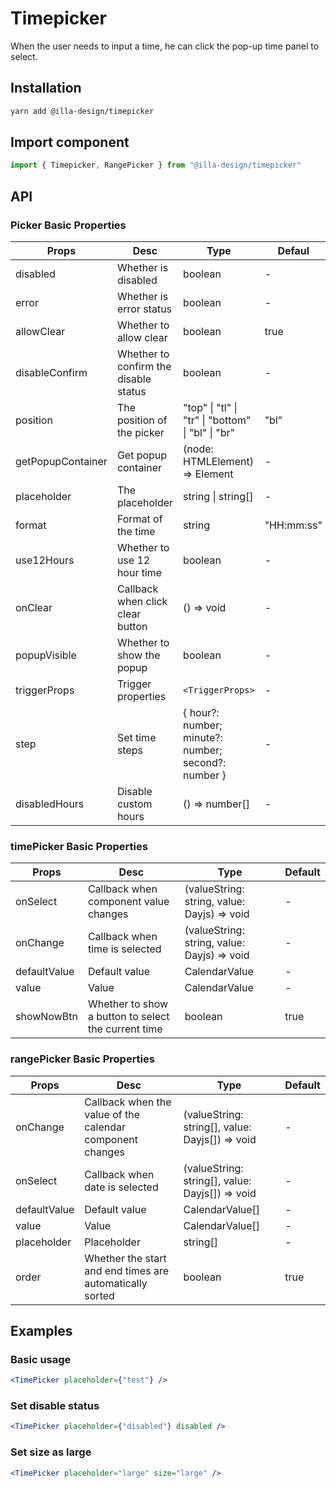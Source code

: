 # Timepicker

When the user needs to input a time, he can click the pop-up time panel to select.

## Installation

```bash
yarn add @illa-design/timepicker
```

## Import component

```jsx
import { Timepicker, RangePicker } from "@illa-design/timepicker"
```

## API

### Picker Basic Properties

| Props             | Desc                                  | Type                                                | Defaul   |
| ----------------- | ------------------------------------- | --------------------------------------------------- | -------- |
| disabled          | Whether is disabled                   | boolean                                             | -        |
| error             | Whether is error status               | boolean                                             | -        |
| allowClear        | Whether to allow clear                | boolean                                             | true     |
| disableConfirm    | Whether to confirm the disable status | boolean                                             | -        |
| position          | The position of the picker            | "top" \| "tl" \| "tr" \| "bottom" \| "bl" \| "br"   | "bl"       |
| getPopupContainer | Get popup container                   | (node: HTMLElement) => Element                      | -        |
| placeholder       | The placeholder                       | string \| string[]                                  | -        |
| format            | Format of the time                    | string                                              | "HH:mm:ss" |
| use12Hours        | Whether to use 12 hour time           | boolean                                             | -        |
| onClear           | Callback when click clear button      | () => void                                          | -        |
| popupVisible      | Whether to show the popup             | boolean                                             | -        |
| triggerProps      | Trigger properties                    | `<TriggerProps>`                                    | -        |
| step              | Set time steps                        | { hour?: number; minute?: number; second?: number } | -        |
| disabledHours     | Disable custom hours                  | () => number[]                                      | -        |

### timePicker Basic Properties

| Props        | Desc                                                | Type                                        | Default |
| ------------ | --------------------------------------------------- | ------------------------------------------- | ------- |
| onSelect     | Callback when component value changes               | (valueString: string, value: Dayjs) => void | -       |
| onChange     | Callback when time is selected                      | (valueString: string, value: Dayjs) => void | -       |
| defaultValue | Default value                                       | CalendarValue                               | -       |
| value        | Value                                               | CalendarValue                               | -       |
| showNowBtn   | Whether to show a button to select the current time | boolean                                     | true    |

### rangePicker Basic Properties

| Props        | Desc                                                      | Type                                            | Default |
| ------------ | --------------------------------------------------------- | ----------------------------------------------- | ------- |
| onChange     | Callback when the value of the calendar component changes | (valueString: string[], value: Dayjs[]) => void | -       |
| onSelect     | Callback when date is selected                            | (valueString: string[], value: Dayjs[]) => void | -       |
| defaultValue | Default value                                             | CalendarValue[]                                 | -       |
| value        | Value                                                     | CalendarValue[]                                 | -       |
| placeholder  | Placeholder                                               | string[]                                        | -       |
| order        | Whether the start and end times are automatically sorted  | boolean                                         | true    |

## Examples

### Basic usage

```jsx
<TimePicker placeholder={"test"} />
```

### Set disable status

```jsx
<TimePicker placeholder={"disabled"} disabled />
```

### Set size as large

```jsx
<TimePicker placeholder="large" size="large" />
```
